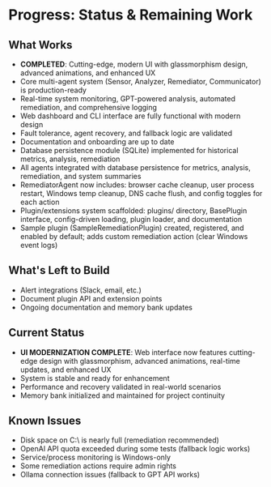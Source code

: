 # Progress: Status & Remaining Work

## What Works
- **COMPLETED**: Cutting-edge, modern UI with glassmorphism design, advanced animations, and enhanced UX
- Core multi-agent system (Sensor, Analyzer, Remediator, Communicator) is production-ready
- Real-time system monitoring, GPT-powered analysis, automated remediation, and comprehensive logging
- Web dashboard and CLI interface are fully functional with modern design
- Fault tolerance, agent recovery, and fallback logic are validated
- Documentation and onboarding are up to date
- Database persistence module (SQLite) implemented for historical metrics, analysis, remediation
- All agents integrated with database persistence for metrics, analysis, remediation, and system summaries
- RemediatorAgent now includes: browser cache cleanup, user process restart, Windows temp cleanup, DNS cache flush, and config toggles for each action
- Plugin/extensions system scaffolded: plugins/ directory, BasePlugin interface, config-driven loading, plugin loader, and documentation
- Sample plugin (SampleRemediationPlugin) created, registered, and enabled by default; adds custom remediation action (clear Windows event logs)

## What's Left to Build
- Alert integrations (Slack, email, etc.)
- Document plugin API and extension points
- Ongoing documentation and memory bank updates

## Current Status
- **UI MODERNIZATION COMPLETE**: Web interface now features cutting-edge design with glassmorphism, advanced animations, real-time updates, and enhanced UX
- System is stable and ready for enhancement
- Performance and recovery validated in real-world scenarios
- Memory bank initialized and maintained for project continuity

## Known Issues
- Disk space on C:\ is nearly full (remediation recommended)
- OpenAI API quota exceeded during some tests (fallback logic works)
- Service/process monitoring is Windows-only
- Some remediation actions require admin rights
- Ollama connection issues (fallback to GPT API works) 